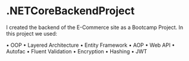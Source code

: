# .NETCoreBackendProject 

I created the backend of the E-Commerce site as a Bootcamp Project. In this project we used:

• OOP
• Layered Architecture
• Entity Framework 
• AOP
• Web API
• Autofac
• Fluent Validation
• Encryption
• Hashing
• JWT
